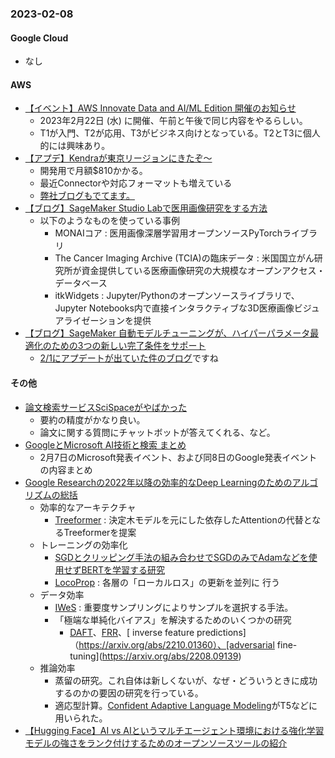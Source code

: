 ### 2023-02-08

#### Google Cloud

- なし

#### AWS

- [【イベント】AWS Innovate Data and AI/ML Edition 開催のお知らせ](https://aws.amazon.com/jp/blogs/news/aws-innovate-ai-ml-edition-2023/)
  - 2023年2月22日 (水) に開催、午前と午後で同じ内容をやるらしい。
  - T1が入門、T2が応用、T3がビジネス向けとなっている。T2とT3に個人的には興味あり。
- [【アプデ】Kendraが東京リージョンにきたぞ～](https://aws.amazon.com/jp/about-aws/whats-new/2023/02/amazon-kendra-asia-pacific-tokyo-region/)
  - 開発用で月額$810かかる。
  - 最近Connectorや対応フォーマットも増えている
  - [弊社ブログもでてます。](https://dev.classmethod.jp/articles/amazon-kendra-tokyo-region/)
- [【ブログ】SageMaker Studio Labで医用画像研究をする方法](https://aws.amazon.com/jp/blogs/machine-learning/share-medical-image-research-on-amazon-sagemaker-studio-lab-for-free/)
  - 以下のようなものを使っている事例
    - MONAIコア : 医用画像深層学習用オープンソースPyTorchライブラリ
    - The Cancer Imaging Archive (TCIA)の臨床データ : 米国国立がん研究所が資金提供している医療画像研究の大規模なオープンアクセス・データベース
    - itkWidgets : Jupyter/Pythonのオープンソースライブラリで、Jupyter Notebooks内で直接インタラクティブな3D医療画像ビジュアライゼーションを提供
- [【ブログ】SageMaker 自動モデルチューニングが、ハイパーパラメータ最適化のための3つの新しい完了条件をサポート](https://aws.amazon.com/jp/blogs/machine-learning/amazon-sagemaker-automatic-model-tuning-now-supports-three-new-completion-criteria-for-hyperparameter-optimization/)
  - [2/1にアプデートが出ていた件のブログ](https://classmethod.slack.com/archives/C04522Z7ZQU/p1675247338505929)ですね

#### その他

- [論文検索サービスSciSpaceがやばかった](https://typeset.io/papers/)
  - 要約の精度がかなり良い。
  - 論文に関する質問にチャットボットが答えてくれる、など。
- [GoogleとMicrosoft AI技術と検索 まとめ](https://www.sem-r.com/entry/20230208/1675795229)
  - 2月7日のMicrosoft発表イベント、および同8日のGoogle発表イベントの内容まとめ
- [Google Researchの2022年以降の効率的なDeep Learningのためのアルゴリズムの総括](https://ai.googleblog.com/2023/02/google-research-2022-beyond-algorithms.html)
  - 効率的なアーキテクチャ
    - [Treeformer](https://arxiv.org/pdf/2208.09015.pdf) : 決定木モデルを元にした依存したAttentionの代替となるTreeformerを提案
  - トレーニングの効率化
    - [SGDとクリッピング手法の組み合わせでSGDのみでAdamなどを使用せずBERTを学習する研究](https://arxiv.org/pdf/2202.00980.pdf)
    - [LocoProp](https://proceedings.mlr.press/v151/amid22a.html) : 各層の「ローカルロス」の更新を並列に 行う
  - データ効率
    - [IWeS](https://arxiv.org/abs/2301.12052) : 重要度サンプリングによりサンプルを選択する手法。
    - 「極端な単純化バイアス」を解決するためのいくつかの研究
      - [DAFT](https://arxiv.org/abs/2208.09139)、[FRR](https://arxiv.org/abs/2210.01360)、[ inverse feature predictions]（https://arxiv.org/abs/2210.01360）、[adversarial fine-tuning](https://arxiv.org/abs/2208.09139)
  - 推論効率
    - 蒸留の研究。これ自体は新しくないが、なぜ・どういうときに成功するのかの要因の研究を行っている。
    - 適応型計算。[Confident Adaptive Language Modeling](https://ai.googleblog.com/2022/12/accelerating-text-generation-with.html)がT5などに用いられた。
- [【Hugging Face】AI vs AIというマルチエージェント環境における強化学習モデルの強さをランク付けするためのオープンソースツールの紹介](https://huggingface.co/blog/aivsai)
